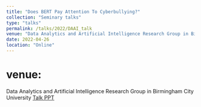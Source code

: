 ```yaml
---
title: "Does BERT Pay Attention To Cyberbullying?"
collection: "Seminary talks"
type: "talks"
permalink: /talks/2022/DAAI_talk
venue: "Data Analytics and Artificial Intelligence Research Group in Birmingham City University"
date: 2022-04-26
location: "Online"
---
```

venue:
==========
Data Analytics and Artificial Intelligence Research Group in Birmingham City University
<a href="/files/talks/2022/DAAI_talk/DAAI_talks.pdf">Talk PPT</a>
